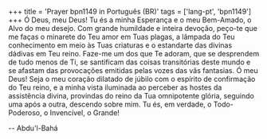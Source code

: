 +++
title = 'Prayer bpn1149 in Português (BR)'
tags = ['lang-pt', 'bpn1149']
+++
Ó Deus, meu Deus! Tu és a minha Esperança e o meu Bem-Amado, o Alvo do meu desejo. Com grande humildade e inteira devoção, peço-te que me faças o minarete do Teu amor em Tuas plagas, a lâmpada do Teu conhecimento em meio às Tuas criaturas e o estandarte das divinas dádivas em Teu reino.
Faze-me um dos que Te adoram, que se desprendem de tudo menos de Ti, se santificam das coisas transitórias deste mundo e se afastam das provocações emitidas pelas vozes das vãs fantasias.
Ó meu Deus! Seja o meu coração dilatado de júbilo com o espírito de confirmação do Teu reino, e a minha vista iluminada ao perceber as hostes da assistência divina, provindas do reino da Tua omnipotente glória, seguindo uma após a outra, descendo sobre mim.
Tu és, em verdade, o Todo-Poderoso, o Invencível, o Grande!

-- Abdu'l-Bahá
